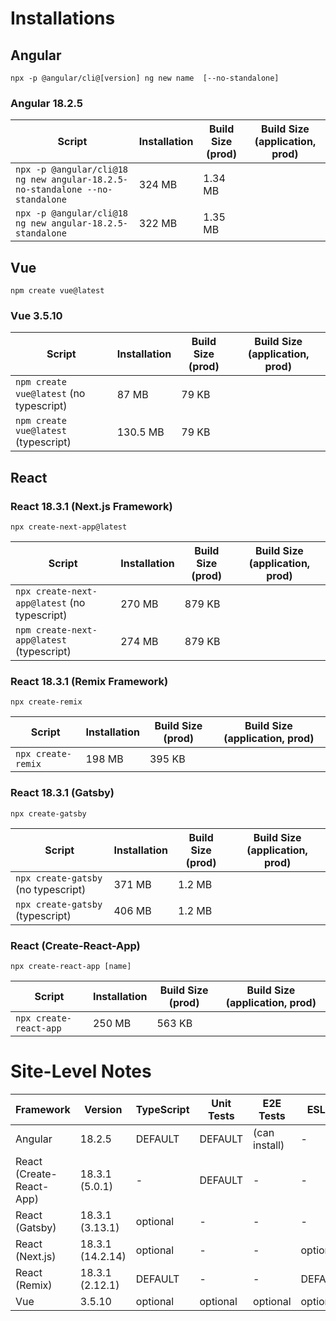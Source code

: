 # Installations

## Angular

```script
npx -p @angular/cli@[version] ng new name  [--no-standalone]
```

### Angular 18.2.5

| Script | Installation | Build Size (prod) | Build Size (application, prod) |
|--------|--------------|-------------------|--------------------------------|
| `npx -p @angular/cli@18 ng new angular-18.2.5-no-standalone --no-standalone` | 324 MB | 1.34 MB | |
| `npx -p @angular/cli@18 ng new angular-18.2.5-standalone` | 322 MB | 1.35 MB | |

## Vue

```script
npm create vue@latest
```

### Vue 3.5.10

| Script | Installation | Build Size (prod) | Build Size (application, prod) |
|--------|--------------|-------------------|--------------------------------|
| `npm create vue@latest` (no typescript) | 87 MB | 79 KB | |
| `npm create vue@latest` (typescript) | 130.5 MB | 79 KB | |

## React

### React 18.3.1 (Next.js Framework)

```script
npx create-next-app@latest
```

| Script | Installation | Build Size (prod) | Build Size (application, prod) |
|--------|--------------|-------------------|--------------------------------|
| `npx create-next-app@latest` (no typescript) | 270 MB | 879 KB | |
| `npm create-next-app@latest` (typescript) | 274 MB | 879 KB | |

### React 18.3.1 (Remix Framework)

```script
npx create-remix
```

| Script | Installation | Build Size (prod) | Build Size (application, prod) |
|--------|--------------|-------------------|--------------------------------|
| `npx create-remix` | 198 MB | 395 KB | |

### React 18.3.1 (Gatsby)

```script
npx create-gatsby
```

| Script | Installation | Build Size (prod) | Build Size (application, prod) |
|--------|--------------|-------------------|--------------------------------|
| `npx create-gatsby` (no typescript) | 371 MB | 1.2 MB | |
| `npx create-gatsby` (typescript) | 406 MB | 1.2 MB | |

### React (Create-React-App)

```script
npx create-react-app [name]
```

| Script | Installation | Build Size (prod) | Build Size (application, prod) |
|--------|--------------|-------------------|--------------------------------|
| `npx create-react-app` | 250 MB | 563 KB | |

# Site-Level Notes

| Framework | Version | TypeScript | Unit Tests | E2E Tests | ESLint | Prettier |
|-----------|---------|------------|------------|-----------|--------|----------|
| Angular | 18.2.5 | DEFAULT | DEFAULT | (can install) | - | - |
| React (Create-React-App) | 18.3.1 (5.0.1) | - | DEFAULT | - | - | - |
| React (Gatsby) | 18.3.1 (3.13.1) | optional | - | - | - | - |
| React (Next.js) | 18.3.1 (14.2.14) | optional | - | - | optional | - |
| React (Remix) | 18.3.1 (2.12.1) | DEFAULT | - | - | DEFAULT | - |
| Vue | 3.5.10 | optional | optional | optional | optional | optional |